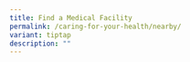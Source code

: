 ```yaml
---
title: Find a Medical Facility
permalink: /caring-for-your-health/nearby/
variant: tiptap
description: ""
---
```

<p></p>